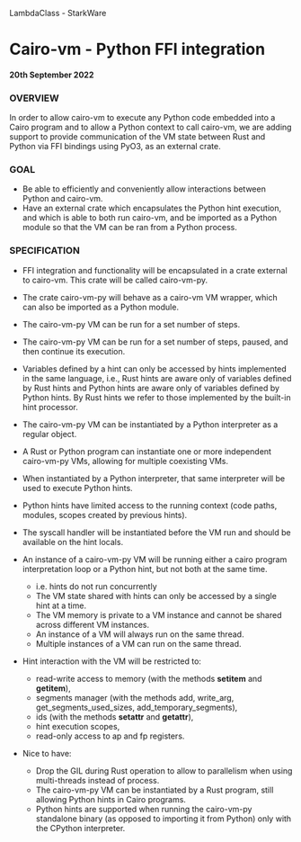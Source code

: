 LambdaClass - StarkWare
# Cairo-vm - Python FFI integration
#### 20th September 2022

### OVERVIEW
In order to allow cairo-vm to execute any Python code embedded into a Cairo program and to allow a Python context to call cairo-vm, we are adding support to provide communication of the VM state between Rust and Python via FFI bindings using PyO3, as an external crate. 

### GOAL
* Be able to efficiently and conveniently allow interactions between Python and cairo-vm. 
* Have an external crate which encapsulates the Python hint execution, and which is able to both run cairo-vm, and be imported as a Python module so that the VM can be ran from a Python process.

### SPECIFICATION
* FFI integration and functionality will be encapsulated in a crate external to cairo-vm. This crate will be called cairo-vm-py.
* The crate cairo-vm-py will behave as a cairo-vm VM wrapper, which can also be imported as a Python module. 
* The cairo-vm-py VM can be run for a set number of steps.
* The cairo-vm-py VM can be run for a set number of steps, paused, and then continue its execution.
* Variables defined by a hint can only be accessed by hints implemented in the same language, i.e., Rust hints are aware only of variables defined by Rust hints and Python hints are aware only of variables defined by Python hints. By Rust hints we refer to those implemented by the built-in hint processor.	 	
* The cairo-vm-py VM can be instantiated by a Python interpreter as a regular object. 
* A Rust or Python program can instantiate one or more independent cairo-vm-py VMs, allowing for multiple coexisting VMs.
* When instantiated by a Python interpreter, that same interpreter will be used to execute Python hints. 
* Python hints have limited access to the running context (code paths, modules, scopes created by previous hints).
* The syscall handler will be instantiated before the VM run and should be available on the hint locals.
* An instance of a cairo-vm-py VM will be running either a cairo program interpretation loop or a Python hint, but not both at the same time.
	* i.e. hints do not run concurrently 
	* The VM state shared with hints can only be accessed by a single hint at a time.
	* The VM memory is private to a VM instance and cannot be shared across different VM instances.
	* An instance of a VM will always run on the same thread.
	* Multiple instances of a VM can run on the same thread.
* Hint interaction with the VM will be restricted to:
	* read-write access to memory (with the methods __setitem__ and  __getitem__),
	* segments manager (with the methods add, write_arg, get_segments_used_sizes, add_temporary_segments),
	* ids (with the methods __setattr__ and __getattr__),
	* hint execution scopes,
	* read-only access to ap and fp registers.
	
* Nice to have: 
	* Drop the GIL during Rust operation to allow to parallelism when using multi-threads instead of process.
	* The cairo-vm-py VM can be instantiated by a Rust program, still allowing Python hints in Cairo programs.
	* Python hints are supported when running the cairo-vm-py standalone binary (as opposed to importing it from Python) only with the CPython interpreter.
